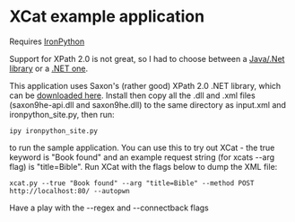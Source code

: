 XCat example application
========================

Requires [IronPython](http://ironpython.net/)

Support for XPath 2.0 is not great, so I had to choose between a [Java/.Net library](http://saxon.sourceforge.net/) or a [.NET one](http://www.xmlprime.com/xmlprime/download.htm).

This application uses Saxon's (rather good) XPath 2.0 .NET library, which can be [downloaded here](http://saxon.sourceforge.net/#F9.4HE).
Install then copy all the .dll and .xml files (saxon9he-api.dll and saxon9he.dll) to the same directory as input.xml and ironpython_site.py, then run:

	ipy ironpython_site.py
	
to run the sample application. You can use this to try out XCat - the true keyword is "Book found" and an example request string (for xcats --arg flag) is "title=Bible". Run XCat with the flags below to dump the XML file:

	xcat.py --true "Book found" --arg "title=Bible" --method POST http://localhost:80/ --autopwn
	
Have a play with the --regex and --connectback flags
